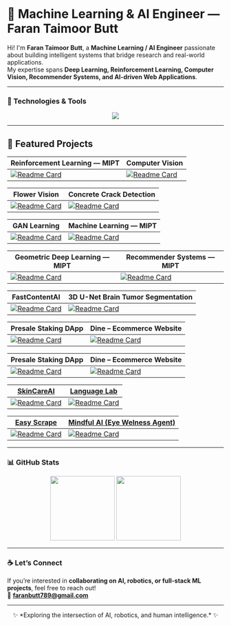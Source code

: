 # 🧠 Machine Learning & AI Engineer — Faran Taimoor Butt

Hi! I'm **Faran Taimoor Butt**, a **Machine Learning / AI Engineer** passionate about building intelligent systems that bridge research and real-world applications.  
My expertise spans **Deep Learning, Reinforcement Learning, Computer Vision, Recommender Systems, and AI-driven Web Applications**.  

---


### 🧩 Technologies & Tools
<p align="center">
  <img src="https://skillicons.dev/icons?i=python,pytorch,tensorflow,opencv,flask,fastapi,react,nextjs,nodejs,tailwind,mongodb,git,linux,cpp" />
</p>

---


## 🚀 Featured Projects

| Reinforcement Learning — MIPT | Computer Vision |
|--------------------------------|------------------|
| [![Readme Card](https://github-readme-stats.vercel.app/api/pin/?username=faranbutt&repo=Reinforcement-Learning-MIPT&theme=react&border_color=61dafb&border_radius=10)](https://github.com/faranbutt/Reinforcement-Learning-MIPT) | [![Readme Card](https://github-readme-stats.vercel.app/api/pin/?username=faranbutt&repo=Computer-Vision&theme=react&border_color=61dafb&border_radius=10)](https://github.com/faranbutt/Computer-Vision) |

| Flower Vision | Concrete Crack Detection |
|----------------|---------------------------|
| [![Readme Card](https://github-readme-stats.vercel.app/api/pin/?username=faranbutt&repo=Flower-Vision&theme=react&border_color=61dafb&border_radius=10)](https://github.com/faranbutt/Flower-Vision) | [![Readme Card](https://github-readme-stats.vercel.app/api/pin/?username=faranbutt&repo=Concreate-Crack-Detection&theme=react&border_color=61dafb&border_radius=10)](https://github.com/faranbutt/Concreate-Crack-Detection) |

| GAN Learning | Machine Learning — MIPT |
|----------------|----------------------------|
| [![Readme Card](https://github-readme-stats.vercel.app/api/pin/?username=faranbutt&repo=GAN-Learning&theme=react&border_color=61dafb&border_radius=10)](https://github.com/faranbutt/GAN-Learning) | [![Readme Card](https://github-readme-stats.vercel.app/api/pin/?username=faranbutt&repo=Machine-Learing-MIPT&theme=react&border_color=61dafb&border_radius=10)](https://github.com/faranbutt/Machine-Learing-MIPT) |

| Geometric Deep Learning — MIPT | Recommender Systems — MIPT |
|--------------------------------|-----------------------------|
| [![Readme Card](https://github-readme-stats.vercel.app/api/pin/?username=faranbutt&repo=Geometeric-Deep-Learning-MIPT&theme=react&border_color=61dafb&border_radius=10)](https://github.com/faranbutt/Geometeric-Deep-Learning-MIPT) | [![Readme Card](https://github-readme-stats.vercel.app/api/pin/?username=faranbutt&repo=Recommender-Systems&theme=react&border_color=61dafb&border_radius=10)](https://github.com/faranbutt/Recommender-Systems) |

| FastContentAI | 3D U-Net Brain Tumor Segmentation |
|----------------|------------------------------------|
| [![Readme Card](https://github-readme-stats.vercel.app/api/pin/?username=faranbutt&repo=FastContentAI&theme=react&border_color=61dafb&border_radius=10)](https://github.com/faranbutt/FastContentAI) | [![Readme Card](https://github-readme-stats.vercel.app/api/pin/?username=faranbutt&repo=Image-Segmentation-MRI&theme=react&border_color=61dafb&border_radius=10)](https://github.com/faranbutt/Image-Segmentation-MRI) |

| Presale Staking DApp | Dine – Ecommerce Website |
|----------------------|---------------------------|
| [![Readme Card](https://github-readme-stats.vercel.app/api/pin/?username=faranbutt&repo=Presale-staking-dapp&theme=react&border_color=61dafb&border_radius=10)](https://github.com/faranbutt/Presale-staking-dapp) | [![Readme Card](https://github-readme-stats.vercel.app/api/pin/?username=faranbutt&repo=Ecommerce-App-Full-Stack&theme=react&border_color=61dafb&border_radius=10)](https://github.com/faranbutt/Ecommerce-App-Full-Stack) |


| Presale Staking DApp | Dine – Ecommerce Website |
|----------------------|---------------------------|
| [![Readme Card](https://github-readme-stats.vercel.app/api/pin/?username=faranbutt&repo=Presale-staking-dapp&theme=react&border_color=61dafb&border_radius=10)](https://github.com/faranbutt/Presale-staking-dapp) | [![Readme Card](https://github-readme-stats.vercel.app/api/pin/?username=faranbutt&repo=Ecommerce-App-Full-Stack&theme=react&border_color=61dafb&border_radius=10)](https://github.com/faranbutt/Ecommerce-App-Full-Stack) |

| [SkinCareAI](https://github.com/faranbutt/Skin-Care-AI) | [Language Lab](https://github.com/faranbutt/Language-Lab) |
|-------------|--------------|
| [![Readme Card](https://github-readme-stats.vercel.app/api/pin/?username=faranbutt&repo=Skin-Care-AI&theme=react&border_color=61dafb&border_radius=10)](https://github.com/faranbutt/Skin-Care-AI) | [![Readme Card](https://github-readme-stats.vercel.app/api/pin/?username=faranbutt&repo=Language-Lab&theme=react&border_color=61dafb&border_radius=10)](https://github.com/faranbutt/Language-Lab) |

| [Easy Scrape](https://github.com/faranbutt/Web-Parser) | [Mindful AI (Eye Welness Agent)](https://github.com/timothelaborie/Eye-blinking-classifier) |
|--------------|------------|
| [![Readme Card](https://github-readme-stats.vercel.app/api/pin/?username=faranbutt&repo=Web-Parser&theme=react&border_color=61dafb&border_radius=10)](https://github.com/faranbutt/Web-Parser) | [![Readme Card](https://github-readme-stats.vercel.app/api/pin/?username=faranbutt&repo=Eye-blinking-classifier&theme=react&border_color=61dafb&border_radius=10)]([https://github.com/timothelaborie/Eye-blinking-classifier](https://github.com/faranbutt/Eye-blinking-classifier)) |

---


### 📊 GitHub Stats
<p align="center">
  <img src="https://github-readme-stats.vercel.app/api?username=faranbutt&show_icons=true&theme=radical" height="150"/>
  <img src="https://github-readme-stats.vercel.app/api/top-langs/?username=faranbutt&layout=compact&theme=radical" height="150"/>
</p>

---

### ☕ Let’s Connect
If you’re interested in **collaborating on AI, robotics, or full-stack ML projects**, feel free to reach out!  
📩 **faranbutt789@gmail.com**

---

<p align="center">✨ *Exploring the intersection of AI, robotics, and human intelligence.* ✨</p>
